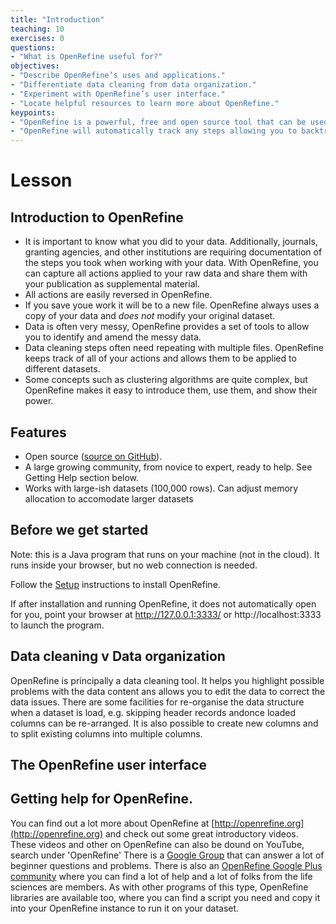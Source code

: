 ```yaml
---
title: "Introduction"
teaching: 10
exercises: 0
questions:
- "What is OpenRefine useful for?"
objectives:
- "Describe OpenRefine’s uses and applications."
- "Differentiate data cleaning from data organization."
- "Experiment with OpenRefine’s user interface."
- "Locate helpful resources to learn more about OpenRefine."
keypoints:
- "OpenRefine is a powerful, free and open source tool that can be used for data cleaning."
- "OpenRefine will automatically track any steps allowing you to backtrack as needed and providing a record of all work done"
---
```


# Lesson

## Introduction to OpenRefine

* It is important to know what you did to your data. Additionally, journals, granting agencies, and other institutions are requiring documentation of the steps you took when working with your data. With OpenRefine, you can capture all actions applied to your raw data and share them with your publication as supplemental material.
* All actions are easily reversed in OpenRefine.
* If you save youe work it will be to a new file. OpenRefine always uses a copy of your data and _does not_ modify your original dataset.
* Data is often very messy, OpenRefine provides a set of tools to allow you to identify and amend the messy data.
* Data cleaning steps often need repeating with multiple files. OpenRefine keeps track of all of your actions and allows them to be applied to different datasets.
* Some concepts such as clustering algorithms are quite complex, but OpenRefine makes it easy to introduce them, use them, and show their power.

## Features
* Open source ([source on GitHub](https://github.com/OpenRefine/OpenRefine)).
* A large growing community, from novice to expert, ready to help. See Getting Help section below.
* Works with large-ish datasets (100,000 rows). Can adjust memory allocation to accomodate larger datasets

## Before we get started

Note: this is a Java program that runs on your machine (not in the cloud). It runs inside your browser, but no web connection is needed.

Follow the [Setup](../setup.md) instructions to install OpenRefine.

If after installation and running OpenRefine, it does not automatically open for you, point your browser at http://127.0.0.1:3333/ or http://localhost:3333 to launch the program.



## Data cleaning v Data organization

OpenRefine is principally a data cleaning tool. It helps you highlight possible problems with the data content ans allows you to edit the data to correct the data issues. There are some facilities for re-organise the data structure when a dataset is load, e.g. skipping header records andonce loaded columns can be re-arranged. It is also possible to create new columns and to split existing columns into multiple columns.

## The OpenRefine user interface

## Getting help for OpenRefine.

You can find out a lot more about OpenRefine at [http://openrefine.org](http://openrefine.org) and check out some great introductory videos. These videos and other on OpenRefine can also be dound on YouTube, search under 'OpenRefine' There is a [Google Group](https://groups.google.com/forum/?hl=en#!forum/openrefine) that can answer a lot of beginner questions and problems. There is also an [OpenRefine Google Plus community](https://plus.google.com/communities/117280693504889048168) where you can find a lot of help and a lot of folks from the life sciences are members. As with other programs of this type, OpenRefine libraries are available too, where you can find a script you need and copy it into your OpenRefine instance to run it on your dataset.
